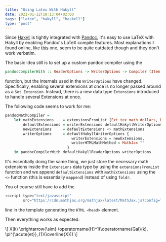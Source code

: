 ```yaml
---
title: "Using Latex With Hakyll"
date: 2021-01-12T18:13:04+02:00
tags: ["latex", "hakyll", "haskell"]
type: "post"
---
```


Since [Hakyll](https://jaspervdj.be/hakyll/) is tightly integrated with [Pandoc](https://pandoc.org/), it's easy to use LaTeX with Hakyll by enabling Pandoc's LaTeX compile features.
Most explanations I found online, like [this](http://travis.athougies.net/posts/2013-08-13-using-math-on-your-hakyll-blog.html) one, seem to be quite outdated though and they don't work verbatim.


The basic idea still is to set up a custom pandoc compiler using the
```haskell
pandocCompilerWith :: ReaderOptions -> WriterOptions -> Compiler (Item String)
```
function, but the internals used in the `WriterOptions` have changed.
Specifically, enabling several extensions at once is no longer passed around as a `Set Extension`. Instead, there is a new data type `Extensions` introduced to handle several Extensions at once.

The following code seems to work for me:
```haskell
pandocMathCompiler =
    let mathExtensions    = extensionsFromList [Ext_tex_math_dollars, Ext_tex_math_double_backslash, Ext_latex_macros]
        defaultExtensions = writerExtensions defaultHakyllWriterOptions
        newExtensions     = defaultExtensions <> mathExtensions
        writerOptions     = defaultHakyllWriterOptions {
                              writerExtensions = newExtensions,
                              writerHTMLMathMethod = MathJax ""
                            }
    in pandocCompilerWith defaultHakyllReaderOptions writerOptions
```

It's essentially doing the same thing, we just store the necessary math extensions inside the `Extensions` data type by using the `extensionsFromList` function and we append `defaultExtensions` with `mathExtensions` using the `<>` function (this is essentially `mappend`) instead of using `foldr`.

You of course still have to add the
```javascript
<script type="text/javascript"
        src="https://cdn.mathjax.org/mathjax/latest/MathJax.js?config=TeX-AMS-MML_HTMLorMML"></script>
```
line in the template generating the `HTML <head>` element.

Then everything works as expected:

\\[
  X(k) \\xrightarrow{\\sim} \\operatorname{H}^1(\\operatorname{Gal}(k), \\pi^{\\acute{et}}_{1}(\\overline{X}))
\\]


